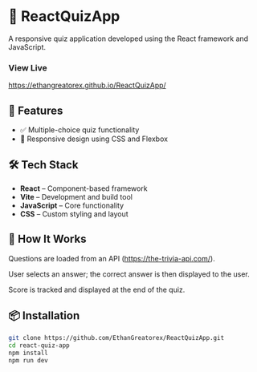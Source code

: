 # 🎯 ReactQuizApp

A responsive quiz application developed using the React framework and JavaScript.

### View Live
https://ethangreatorex.github.io/ReactQuizApp/

## 🚀 Features

- ✅ Multiple-choice quiz functionality
- 🎨 Responsive design using CSS and Flexbox

## 🛠️ Tech Stack

- **React** – Component-based framework
- **Vite** – Development and build tool
- **JavaScript** – Core functionality
- **CSS** – Custom styling and layout

## 🧠 How It Works
Questions are loaded from an API (https://the-trivia-api.com/).

User selects an answer; the correct answer is then displayed to the user.

Score is tracked and displayed at the end of the quiz.

## 📦 Installation

```bash
git clone https://github.com/EthanGreatorex/ReactQuizApp.git
cd react-quiz-app
npm install
npm run dev
